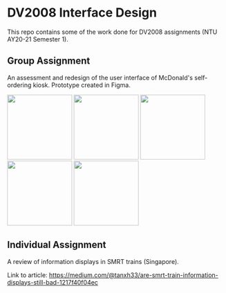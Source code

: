 # DV2008 Interface Design
This repo contains some of the work done for DV2008 assignments (NTU AY20-21 Semester 1).

## Group Assignment
An assessment and redesign of the user interface of McDonald's self-ordering kiosk. Prototype created in Figma.

<p>
  <img src="https://github.com/tanxh34/dv2008-interface-design/blob/main/concept-screenshot-initial/Main%20menu.png" width="150">
  <img src="https://github.com/tanxh34/dv2008-interface-design/blob/main/concept-screenshot-initial/Item%20Customisation%203.png" width="150">
  <img src="https://github.com/tanxh34/dv2008-interface-design/blob/main/concept-screenshot-initial/Item%20Customisation%204.png" width="150">
  <img src="https://github.com/tanxh34/dv2008-interface-design/blob/main/concept-screenshot-initial/Checkout%201.png" width="150">
  <img src="https://github.com/tanxh34/dv2008-interface-design/blob/main/concept-screenshot-initial/Checkout%202.png" width="150">
</p>

## Individual Assignment
A review of information displays in SMRT trains (Singapore).

Link to article: https://medium.com/@tanxh33/are-smrt-train-information-displays-still-bad-1217f40f04ec
